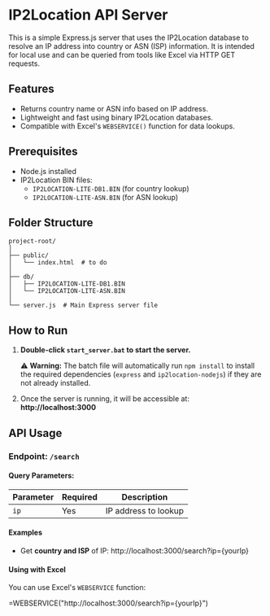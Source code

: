 # IP2Location API Server

This is a simple Express.js server that uses the IP2Location database to resolve an IP address into country or ASN (ISP) information. It is intended for local use and can be queried from tools like Excel via HTTP GET requests.

## Features

- Returns country name or ASN info based on IP address.
- Lightweight and fast using binary IP2Location databases.
- Compatible with Excel's `WEBSERVICE()` function for data lookups.

## Prerequisites

- Node.js installed
- IP2Location BIN files:
  - `IP2LOCATION-LITE-DB1.BIN` (for country lookup)
  - `IP2LOCATION-LITE-ASN.BIN` (for ASN lookup)


## Folder Structure

```
project-root/
│
├── public/
│   └── index.html  # to do
│
├── db/
│   ├── IP2LOCATION-LITE-DB1.BIN
│   └── IP2LOCATION-LITE-ASN.BIN
│
└── server.js  # Main Express server file
```


## How to Run

1. **Double-click `start_server.bat` to start the server.**

   ⚠️ **Warning:** The batch file will automatically run `npm install` to install the required dependencies (`express` and `ip2location-nodejs`) if they are not already installed.

2. Once the server is running, it will be accessible at:  
   **http://localhost:3000**

## API Usage

### Endpoint: `/search`

#### Query Parameters:

| Parameter | Required | Description                       |
|-----------|----------|-----------------------------------|
| `ip`      | Yes      | IP address to lookup              |


#### Examples

- Get **country and ISP** of IP:
http://localhost:3000/search?ip={yourIp}


#### Using with Excel
You can use Excel's `WEBSERVICE` function:

=WEBSERVICE("http://localhost:3000/search?ip={yourIp}")

